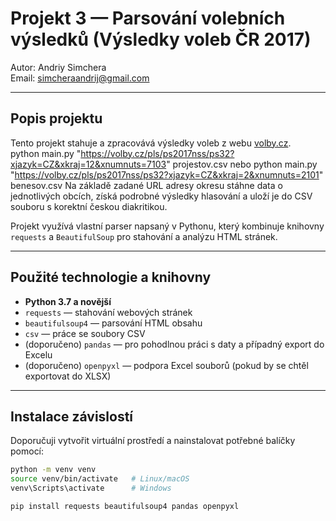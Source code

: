 # Projekt 3 — Parsování volebních výsledků (Výsledky voleb ČR 2017)

Autor: Andriy Simchera  
Email: simcheraandrij@gmail.com

---

## Popis projektu

Tento projekt stahuje a zpracovává výsledky voleb z webu [volby.cz](https://volby.cz).  
 python main.py "https://volby.cz/pls/ps2017nss/ps32?xjazyk=CZ&xkraj=12&xnumnuts=7103"  projestov.csv nebo python main.py "https://volby.cz/pls/ps2017nss/ps32?xjazyk=CZ&xkraj=2&xnumnuts=2101" benesov.csv
Na základě zadané URL adresy okresu stáhne data o jednotlivých obcích, získá podrobné výsledky hlasování a uloží je do CSV souboru s korektní českou diakritikou.

Projekt využívá vlastní parser napsaný v Pythonu, který kombinuje knihovny `requests` a `BeautifulSoup` pro stahování a analýzu HTML stránek.

---

## Použité technologie a knihovny

- **Python 3.7 a novější**  
- `requests` — stahování webových stránek  
- `beautifulsoup4` — parsování HTML obsahu  
- `csv` — práce se soubory CSV  
- (doporučeno) `pandas` — pro pohodlnou práci s daty a případný export do Excelu  
- (doporučeno) `openpyxl` — podpora Excel souborů (pokud by se chtěl exportovat do XLSX)

---

## Instalace závislostí

Doporučuji vytvořit virtuální prostředí a nainstalovat potřebné balíčky pomocí:

```bash
python -m venv venv
source venv/bin/activate   # Linux/macOS
venv\Scripts\activate      # Windows

pip install requests beautifulsoup4 pandas openpyxl
